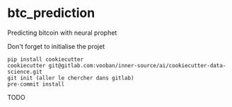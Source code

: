 btc_prediction
==============================

Predicting bitcoin with neural prophet

Don't forget to initialise the projet
```
pip install cookiecutter
cookiecutter git@gitlab.com:vooban/inner-source/ai/cookiecutter-data-science.git
git init (aller le chercher dans gitlab)
pre-commit install
```

TODO
